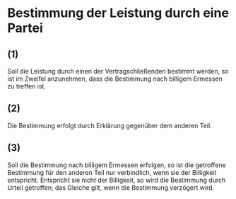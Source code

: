 # Bestimmung der Leistung durch eine Partei



## (1)

 Soll die Leistung durch einen der Vertragschließenden bestimmt werden, so ist im Zweifel anzunehmen, dass die Bestimmung nach billigem Ermessen zu treffen ist.

## (2)

 Die Bestimmung erfolgt durch Erklärung gegenüber dem anderen Teil.

## (3)

 Soll die Bestimmung nach billigem Ermessen erfolgen, so ist die getroffene Bestimmung für den anderen Teil nur verbindlich, wenn sie der Billigkeit entspricht. Entspricht sie nicht der Billigkeit, so wird die Bestimmung durch Urteil getroffen; das Gleiche gilt, wenn die Bestimmung verzögert wird. 

